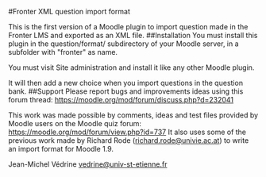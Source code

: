 #Fronter XML question import format

This is the first version of a Moodle plugin to import question made in the Fronter LMS and exported as an XML file.
##Installation
You must install this plugin in the question/format/ subdirectory of your Moodle server, in a subfolder with "fronter" as name.

You must visit Site administration and install it like any other Moodle plugin.

It will then add a new choice when you import questions in the question bank.
##Support
Please report bugs and improvements ideas using this forum thread:
https://moodle.org/mod/forum/discuss.php?d=232041

This work was made possible by comments, ideas and test files provided by Moodle users on the Moodle quiz forum:
https://moodle.org/mod/forum/view.php?id=737
It also uses some of the previous work made by Richard Rode (richard.rode@univie.ac.at) to write an import format for Moodle 1.9.

Jean-Michel Védrine
vedrine@univ-st-etienne.fr
